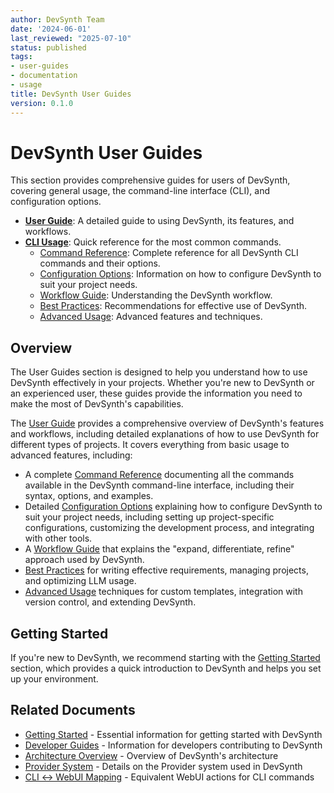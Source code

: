 ```yaml
---
author: DevSynth Team
date: '2024-06-01'
last_reviewed: "2025-07-10"
status: published
tags:
- user-guides
- documentation
- usage
title: DevSynth User Guides
version: 0.1.0
---
```


# DevSynth User Guides

This section provides comprehensive guides for users of DevSynth, covering general usage, the command-line interface (CLI), and configuration options.

- **[User Guide](user_guide.md)**: A detailed guide to using DevSynth, its features, and workflows.
- **[CLI Usage](cli_usage.md)**: Quick reference for the most common commands.
  - [Command Reference](user_guide.md#command-reference): Complete reference for all DevSynth CLI commands and their options.
  - [Configuration Options](user_guide.md#configuration-options): Information on how to configure DevSynth to suit your project needs.
  - [Workflow Guide](user_guide.md#workflow-guide): Understanding the DevSynth workflow.
  - [Best Practices](user_guide.md#best-practices): Recommendations for effective use of DevSynth.
  - [Advanced Usage](user_guide.md#advanced-usage): Advanced features and techniques.

## Overview

The User Guides section is designed to help you understand how to use DevSynth effectively in your projects. Whether you're new to DevSynth or an experienced user, these guides provide the information you need to make the most of DevSynth's capabilities.

The [User Guide](user_guide.md) provides a comprehensive overview of DevSynth's features and workflows, including detailed explanations of how to use DevSynth for different types of projects. It covers everything from basic usage to advanced features, including:

- A complete [Command Reference](user_guide.md#command-reference) documenting all the commands available in the DevSynth command-line interface, including their syntax, options, and examples.
- Detailed [Configuration Options](user_guide.md#configuration-options) explaining how to configure DevSynth to suit your project needs, including setting up project-specific configurations, customizing the development process, and integrating with other tools.
- A [Workflow Guide](user_guide.md#workflow-guide) that explains the "expand, differentiate, refine" approach used by DevSynth.
- [Best Practices](user_guide.md#best-practices) for writing effective requirements, managing projects, and optimizing LLM usage.
- [Advanced Usage](user_guide.md#advanced-usage) techniques for custom templates, integration with version control, and extending DevSynth.

## Getting Started

If you're new to DevSynth, we recommend starting with the [Getting Started](../getting_started/index.md) section, which provides a quick introduction to DevSynth and helps you set up your environment.

## Related Documents

- [Getting Started](../getting_started/index.md) - Essential information for getting started with DevSynth
- [Developer Guides](../developer_guides/index.md) - Information for developers contributing to DevSynth
- [Architecture Overview](../architecture/overview.md) - Overview of DevSynth's architecture
- [Provider System](../architecture/provider_system.md) - Details on the Provider system used in DevSynth
- [CLI ↔ WebUI Mapping](../architecture/cli_webui_mapping.md) - Equivalent WebUI actions for CLI commands

